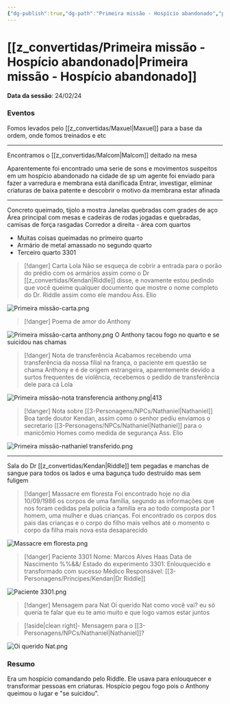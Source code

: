 ```yaml
---
{"dg-publish":true,"dg-path":"Primeira missão - Hospício abandonado","permalink":"/Primeira missão - Hospício abandonado/","hide":true,"tags":["Anotação"]}
---
```



# [[z_convertidas/Primeira missão - Hospício abandonado\|Primeira missão - Hospício abandonado]]
**Data da sessão**: <span class="input-date">24/02/24</span>
### Eventos
Fomos levados pelo [[z_convertidas/Maxuel\|Maxuel]] para a base da ordem, onde fomos treinados e etc

---
Encontramos  o [[z_convertidas/Malcom\|Malcom]] deitado na mesa

Aparentemente foi encontrado uma serie de sons e movimentos suspeitos em um hospício abandonado na cidade de sp
um agente foi enviado para fazer a varredura e membrana está danificada
Entrar, investigar, eliminar criaturas de baixa patente e descobrir o motivo da membrana estar afinada

---
Concreto queimado, tijolo a mostra
Janelas quebradas com grades de aço
Área principal com mesas e cadeiras de rodas jogadas e quebradas, camisas de força rasgadas
Corredor a direita - área com quartos
- Muitas coisas queimadas no primeiro quarto
- Armário de metal amassado no segundo quarto
- Terceiro quarto 3301

> [!danger] Carta
Lola
Não se esqueça de cobrir a entrada para o porão do prédio com os armários assim como o Dr [[z_convertidas/Kendan\|Riddle]] disse, e novamente estou pedindo que você queime qualquer documento que mostre o nome completo do Dr. Riddle assim como ele mandou
Ass. Elio

![Primeira missão-carta.png](/img/user/z_arquivos/Primeira%20miss%C3%A3o-carta.png) 
> [!danger] Poema de amor do Anthony

![Primeira missão-carta anthony.png](/img/user/z_arquivos/Primeira%20miss%C3%A3o-carta%20anthony.png)
O Anthony tacou fogo no quarto e se suicidou nas chamas

> [!danger] Nota de transferência
> Acabamos recebendo uma transferência da nossa filial na frança, o paciente em questão se chama Anthony e é de origem estrangeira, aparentemente devido a surtos frequentes de violência, recebemos o pedido de transferência dele para cá
> Lola 

![Primeira missão-nota transferencia anthony.png|413](/img/user/z_arquivos/Primeira%20miss%C3%A3o-nota%20transferencia%20anthony.png)

> [!danger] Nota sobre [[3-Personagens/NPCs/Nathaniel\|Nathaniel]]
> Boa tarde doutor Kendan, assim como o senhor pediu enviamos o secretario [[3-Personagens/NPCs/Nathaniel\|Nathaniel]] para o manicômio Homes como medida de segurança
> Ass. Elio
 
![Primeira missão-nathaniel transferido.png](/img/user/z_arquivos/Primeira%20miss%C3%A3o-nathaniel%20transferido.png)

---
Sala do Dr [[z_convertidas/Kendan\|Riddle]] tem pegadas e manchas de sangue para todos os lados e uma bagunça tudo destruído mas sem fuligem
> [!danger] Massacre em floresta
> Foi encontrado hoje no dia 10/09/1986 os corpos de uma família, segundo as informações que nos foram cedidas pela policia a família era ao todo composta por 1 homem, uma mulher e duas crianças. Foi encontrado os corpos dos pais das crianças e o corpo do filho mais velhos até o momento o corpo da filha mais nova esta desaparecido 

![Massacre em floresta.png](/img/user/z_arquivos/Massacre%20em%20floresta.png)
> [!danger] Paciente 3301
> Nome: Marcos Alves Haas
> Data de Nascimento %%&&/
> Estado do experimento 3301: Enlouquecido e transformado com sucesso
> Médico Responsável: [[3-Personagens/Príncipes/Kendan\|Dr Riddle]]

![Paciente 3301.png](/img/user/z_arquivos/Paciente%203301.png)
> [!danger] Mensagem para Nat
> Oi querido Nat como você vai? eu só queria te falar que eu te amo muito e que logo vamos estar juntos 

> [!aside|clean right]-
>Mensagem para o [[3-Personagens/NPCs/Nathaniel\|Nathaniel]]?

![Oi querido Nat.png](/img/user/z_arquivos/Oi%20querido%20Nat.png)

### Resumo
<div class="input-textarea">Era um hospício comandando pelo Riddle. Ele usava para enlouquecer e transformar pessoas em criaturas. 
Hospício pegou fogo pois o Anthony queimou o lugar e "se suicidou".</div>
